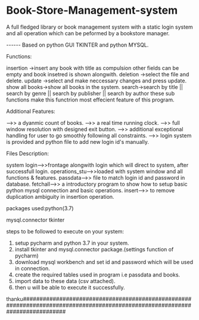 # Book-Store-Management-system

A full fledged library or book management system with a static login system and all operation which can be peformed
by a bookstore manager.

------ Based on python GUI TKINTER and python MYSQL.

Functions:

insertion ->insert any book with title as compulsion other fields can be empty and book insetred is shown alongwith.
deletion ->select the file and delete.
update ->select and make neccessary changes and press update.
show all books->show all books in the system.
search->search by title || search by genre || search by publisher || search by author 
        these sub functions make this functrion most effecient feature of this program.

Additional Features:

-->> a dyanmic count of books.
-->> a real time running clock.
-->> full window resolution with designed exit button.
-->> additional exceptional handling for user to go smoothly following all constraints.
-->> login system is provided and python file to add new login id's manually.

Files Description:

system login-->>frontage alongwith login which will direct to system, after successfull login.
operations_stu-->>loaded with system window and all functions & features.
passdata-->> file to match login id and password in database.
fetchall-->> a introductory program to show how to setup basic python mysql connection and basic operations.
insert-->> to remove duplication ambiguity in insertion operation.

packages used:python(3.7)

mysql.connector
tkinter

steps to be followed to execute on your system:
1. setup pycharm and python 3.7 in your system.
2. install tkinter and mysql.connector package.(settings function of pycharm)
3. download mysql workbench and set id and password which will be used in connection.
4. create the required tables used in program i.e passdata and books.
5. import data to these data (csv attached).
6. then u will be able to execute it successfully.



thanku#############################################################################################################################
